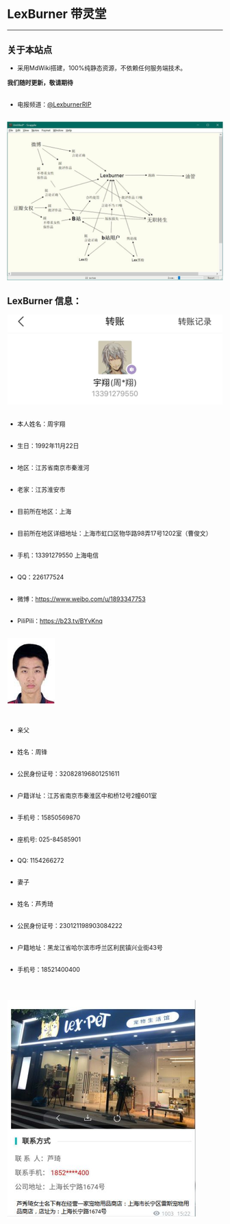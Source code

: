 # LexBurner 带灵堂

------------------------------------------------------------------------------------------------

## 关于本站点

* 采用MdWiki搭建，100%纯静态资源，不依赖任何服务端技术。<br>

**我们随时更新，敬请期待**<br><br>

* 电报频道：[@LexburnerRIP](https://t.me/LexburnerRIP)<br><br>


![](5.jpg)

## LexBurner 信息：

![](0.jpg)<br><br>

* 本人姓名：周宇翔<br><br>

* 生日：1992年11月22日<br><br>

* 地区：江苏省南京市秦淮河<br><br>

* 老家：江苏淮安市<br><br>

* 目前所在地区：上海<br><br>

* 目前所在地区详细地址：上海市虹口区物华路98弄17号1202室（曹俊文）<br><br>

* 手机：13391279550 上海电信<br><br>

* QQ：226177524<br><br>

* 微博：https://www.weibo.com/u/1893347753<br><br>

* PiliPili：https://b23.tv/BYvKnq <br><br>

![](1.jpg)<br><br><br>

*  亲父<br><br>

* 姓名：周锋<br><br>

* 公民身份证号：320828196801251611<br><br>

* 户籍详址：江苏省南京市秦淮区中和桥12号2幢601室<br><br>

* 手机号：15850569870<br><br>

* 座机号: 025-84585901<br><br>

* QQ: 1154266272<br><br>


*  妻子<br><br>

* 姓名：芦秀琦<br><br>

* 公民身份证号：230121198903084222<br><br>

* 户籍地址：黑龙江省哈尔滨市呼兰区利民镇兴业街43号<br><br>

* 手机号：18521400400<br><br>

<br>

![宠物店](2.JPG)<br>

